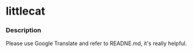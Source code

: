 # littlecat

### Description

Please use Google Translate and refer to READNE.md, it's really helpful.